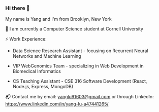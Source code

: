 ### Hi there 👋

My name is Yang and I'm from Brooklyn, New York

🏫 I am currently a Computer Science student at Cornell University

⚡ Work Experience:

* Data Science Research Assistant - focusing on Recurrent Neural Networks and Machine Learning 

* VIP WebGenomics Team - specializing in Web Development in Biomedical Informatics 
  
* CS Teaching Assistant - CSE 316 Software Development (React, Node.js, Express, MongoDB) 

📬 Contact me by email: yanglu91603@gmail.com or through LinkedIn: https://www.linkedin.com/in/yang-lu-a47441265/
